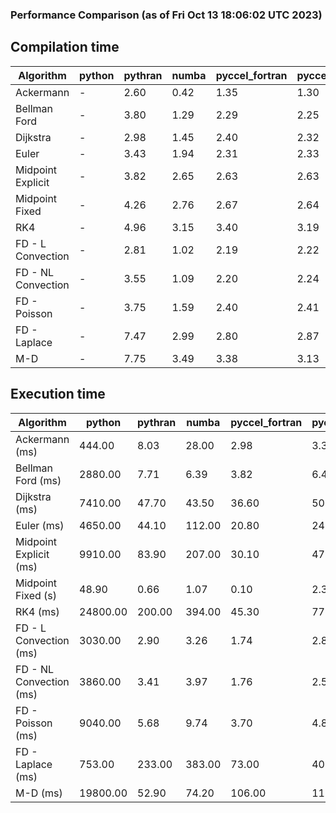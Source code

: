 ### Performance Comparison (as of Fri Oct 13 18:06:02 UTC 2023)
## Compilation time
Algorithm                 | python                    | pythran                   | numba                     | pyccel_fortran            | pyccel_c                 
------------------------- | ------------------------- | ------------------------- | ------------------------- | ------------------------- | -------------------------
Ackermann                 | -                         | 2.60                      | 0.42                      | 1.35                      | 1.30                     
Bellman Ford              | -                         | 3.80                      | 1.29                      | 2.29                      | 2.25                     
Dijkstra                  | -                         | 2.98                      | 1.45                      | 2.40                      | 2.32                     
Euler                     | -                         | 3.43                      | 1.94                      | 2.31                      | 2.33                     
Midpoint Explicit         | -                         | 3.82                      | 2.65                      | 2.63                      | 2.63                     
Midpoint Fixed            | -                         | 4.26                      | 2.76                      | 2.67                      | 2.64                     
RK4                       | -                         | 4.96                      | 3.15                      | 3.40                      | 3.19                     
FD - L Convection         | -                         | 2.81                      | 1.02                      | 2.19                      | 2.22                     
FD - NL Convection        | -                         | 3.55                      | 1.09                      | 2.20                      | 2.24                     
FD - Poisson              | -                         | 3.75                      | 1.59                      | 2.40                      | 2.41                     
FD - Laplace              | -                         | 7.47                      | 2.99                      | 2.80                      | 2.87                     
M-D                       | -                         | 7.75                      | 3.49                      | 3.38                      | 3.13                     

## Execution time
Algorithm                 | python                    | pythran                   | numba                     | pyccel_fortran            | pyccel_c                 
------------------------- | ------------------------- | ------------------------- | ------------------------- | ------------------------- | -------------------------
Ackermann (ms)            | 444.00                    | 8.03                      | 28.00                     | 2.98                      | 3.30                     
Bellman Ford (ms)         | 2880.00                   | 7.71                      | 6.39                      | 3.82                      | 6.45                     
Dijkstra (ms)             | 7410.00                   | 47.70                     | 43.50                     | 36.60                     | 50.00                    
Euler (ms)                | 4650.00                   | 44.10                     | 112.00                    | 20.80                     | 241.00                   
Midpoint Explicit (ms)    | 9910.00                   | 83.90                     | 207.00                    | 30.10                     | 477.00                   
Midpoint Fixed (s)        | 48.90                     | 0.66                      | 1.07                      | 0.10                      | 2.36                     
RK4 (ms)                  | 24800.00                  | 200.00                    | 394.00                    | 45.30                     | 771.00                   
FD - L Convection (ms)    | 3030.00                   | 2.90                      | 3.26                      | 1.74                      | 2.84                     
FD - NL Convection (ms)   | 3860.00                   | 3.41                      | 3.97                      | 1.76                      | 2.58                     
FD - Poisson (ms)         | 9040.00                   | 5.68                      | 9.74                      | 3.70                      | 4.89                     
FD - Laplace (ms)         | 753.00                    | 233.00                    | 383.00                    | 73.00                     | 402.00                   
M-D (ms)                  | 19800.00                  | 52.90                     | 74.20                     | 106.00                    | 110.00                   
